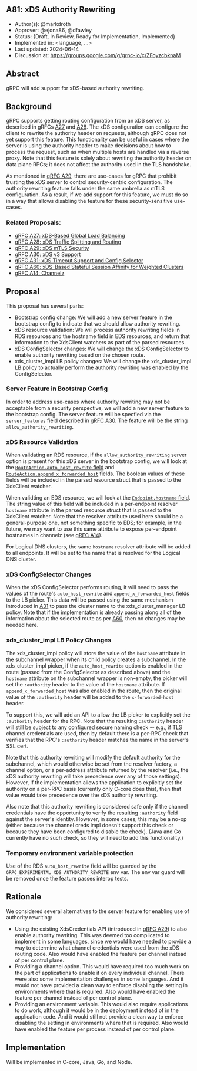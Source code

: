 A81: xDS Authority Rewriting
----
* Author(s): @markdroth
* Approver: @ejona86, @dfawley
* Status: {Draft, In Review, Ready for Implementation, Implemented}
* Implemented in: <language, ...>
* Last updated: 2024-06-14
* Discussion at: https://groups.google.com/g/grpc-io/c/ZFoyzcbknaM

## Abstract

gRPC will add support for xDS-based authority rewriting.

## Background

gRPC supports getting routing configuration from an xDS server, as
described in gRFCs [A27] and [A28].  The xDS configuration can configure
the client to rewrite the authority header on requests, although gRPC does
not yet support this feature.  This functionality can be useful in cases
where the server is using the authority header to make decisions about
how to process the request, such as when multiple hosts are handled via
a reverse proxy.  Note that this feature is solely about rewriting the
authority header on data plane RPCs; it does not affect the authority
used in the TLS handshake.

As mentioned in [gRFC A29][A29], there are use-cases for gRPC
that prohibit trusting the xDS server to control security-centric
configuration.  The authority rewriting feature falls under the same
umbrella as mTLS configuration.  As a result, if we add support for this
feature, we must do so in a way that allows disabling the feature for
these security-sensitive use-cases.

### Related Proposals: 
* [gRFC A27: xDS-Based Global Load Balancing][A27]
* [gRFC A28: xDS Traffic Splitting and Routing][A28]
* [gRFC A29: xDS mTLS Security][A29]
* [gRFC A30: xDS v3 Support][A30]
* [gRFC A31: xDS Timeout Support and Config Selector][A31]
* [gRFC A60: xDS-Based Stateful Session Affinity for Weighted Clusters][A60]
* [gRFC A14: Channelz][A14]

[A27]: A27-xds-global-load-balancing.md
[A28]: A28-xds-traffic-splitting-and-routing.md
[A29]: A29-xds-tls-security.md
[A30]: A30-xds-v3.md
[A31]: A31-xds-timeout-support-and-config-selector.md
[A60]: A60-xds-stateful-session-affinity-weighted-clusters.md
[A14]: A14-channelz.md

## Proposal

This proposal has several parts:
- Bootstrap config change: We will add a new server feature in the bootstrap
  config to indicate that we should allow authority rewriting.
- xDS resource validation: We will process authority rewriting fields in RDS
  resources and the hostname field in EDS resources, and return that
  information to the XdsClient watchers as part of the parsed resources.
- xDS ConfigSelector changes: We will change the xDS ConfigSelector to enable
  authority rewriting based on the chosen route.
- xds_cluster_impl LB policy changes: We will change the xds_cluster_impl LB
  policy to actually perform the authority rewriting was enabled by the
  ConfigSelector.

### Server Feature in Bootstrap Config

In order to address use-cases where authority rewriting may not be
acceptable from a security perspective, we will add a new server feature
to the bootstrap config.  The server feature will be specfied via the
`server_features` field described in [gRFC A30][A30].  The feature will
be the string `allow_authority_rewriting`.

### xDS Resource Validation

When validating an RDS resource, if the `allow_authority_rewriting`
server option is present for this xDS server in the
bootstrap config, we will look at the [`RouteAction.auto_host_rewrite`
field](https://github.com/envoyproxy/envoy/blob/b65de1f56850326e1c6b74aa72cb1c9777441065/api/envoy/config/route/v3/route_components.proto#L1173)
and
[`RouteAction.append_x_forwarded_host`](https://github.com/envoyproxy/envoy/blob/b65de1f56850326e1c6b74aa72cb1c9777441065/api/envoy/config/route/v3/route_components.proto#L1222)
fields.  The boolean values of these fields will be included in the
parsed resource struct that is passed to the XdsClient watcher.

When validting an EDS resource, we will look at the [`Endpoint.hostname`
field](https://github.com/envoyproxy/envoy/blob/b65de1f56850326e1c6b74aa72cb1c9777441065/api/envoy/config/endpoint/v3/endpoint_components.proto#L89).
The string value of this field will be included in a per-endpoint resolver
`hostname` attribute in the parsed resource struct that is passed to the
XdsClient watcher.  Note that the resolver attribute used here should
be a general-purpose one, not something specific to EDS; for example, in
the future, we may want to use this same attribute to expose per-endpoint
hostnames in channelz (see [gRFC A14][A14]).

For Logical DNS clusters, the same `hostname` resolver attribute will
be added to all endpoints.  It will be set to the name that is resolved
for the Logical DNS cluster.

### xDS ConfigSelector Changes

When the xDS ConfigSelector performs routing, it will need to pass the
values of the route's `auto_host_rewrite` and `append_x_forwarded_host`
fields to the LB picker.  This data will be passed using the same
mechanism introduced in [A31] to pass the cluster name to the
xds_cluster_manager LB policy.  Note that if the implementation is
already passing along all of the information about the selected route
as per [A60], then no changes may be needed here.

### xds_cluster_impl LB Policy Changes

The xds_cluster_impl policy will store the value of the `hostname`
attribute in the subchannel wrapper when its child policy creates a
subchannel.  In the xds_cluster_impl picker, if the `auto_host_rewrite`
option is enabled in the route (passed from the ConfigSelector as
described above) and the `hostname` attribute on the subchannel wrapper
is non-empty, the picker will set the `:authority` header to the value of
the `hostname` attribute.  If `append_x_forwarded_host` was also enabled
in the route, then the original value of the `:authority` header will
be added to the `x-forwarded-host` header.

To support this, we will add an API to allow the LB picker to explicitly
set the `:authority` header for the RPC.  Note that the resulting
`:authority` header will still be subject to any configured secure
naming check -- e.g., if TLS channel credentials are used, then by
default there is a per-RPC check that verifies that the RPC's
`:authority` header matches the name in the server's SSL cert.

Note that this authority rewriting will modify the default authority for
the subchannel, which would otherwise be set from the resolver factory,
a channel option, or a per-address attribute returned by the resolver
(i.e., the xDS authority rewriting will take precedence over any of those
settings).  However, if the implementation allows the application to
explicitly set the authority on a per-RPC basis (currently only C-core
does this), then that value would take precedence over the xDS
authority rewriting.

Also note that this authority rewriting is considered safe only if
the channel credentials have the opportunity to verify the resulting
`:authority` field against the server's identity.  However, in some cases,
this may be a no-op (either because the channel creds impl doesn't support
this check or because they have been configured to disable the check).
(Java and Go currently have no such check, so they will need to add this
functionality.)

### Temporary environment variable protection

Use of the RDS `auto_host_rewrite` field will be guarded by the
`GRPC_EXPERIMENTAL_XDS_AUTHORITY_REWRITE` env var.  The env var guard
will be removed once the feature passes interop tests.

## Rationale

We considered several alternatives to the server feature for enabling
use of authority rewriting:
- Using the existing XdsCredentials API (introduced in [gRFC A29][A29])
  to also enable authority rewriting.  This was deemed too complicated
  to implement in some languages, since we would have needed to provide
  a way to determine what channel credentials were used from the xDS
  routing code.  Also would have enabled the feature per channel instead
  of per control plane.
- Providing a channel option.  This would have required too much work on
  the part of applications to enable it on every individual channel.
  There were also some implementation challenges in some languages.  And
  it would not have provided a clean way to enforce disabling the
  setting in environments where that is required.  Also would have
  enabled the feature per channel instead of per control plane.
- Providing an environment variable.  This would also require
  applications to do work, although it would be in the deployment
  instead of in the application code.  And it would still not provide a
  clean way to enforce disabling the setting in environments where that
  is required.  Also would have enabled the feature per process instead
  of per control plane.

## Implementation

Will be implemented in C-core, Java, Go, and Node.
